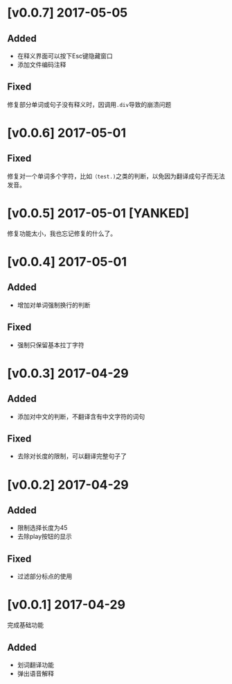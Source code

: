 # [v0.0.7] 2017-05-05

## Added

+ 在释义界面可以按下Esc键隐藏窗口
+ 添加文件编码注释

## Fixed

修复部分单词或句子没有释义时，因调用`.div`导致的崩溃问题

# [v0.0.6] 2017-05-01

## Fixed

修复对一个单词多个字符，比如`（test.)`之类的判断，以免因为翻译成句子而无法发音。

# [v0.0.5] 2017-05-01 [YANKED]

修复功能太小，我也忘记修复的什么了。

# [v0.0.4] 2017-05-01

## Added

- 增加对单词强制换行的判断

## Fixed

- 强制只保留基本拉丁字符



# [v0.0.3] 2017-04-29

## Added

- 添加对中文的判断，不翻译含有中文字符的词句

## Fixed

- 去除对长度的限制，可以翻译完整句子了

# [v0.0.2] 2017-04-29

## Added

- 限制选择长度为45
- 去除play按钮的显示

## Fixed

- 过滤部分标点的使用

# [v0.0.1] 2017-04-29

完成基础功能

## Added

+ 划词翻译功能
+ 弹出语音解释